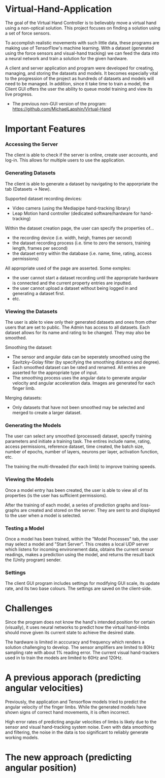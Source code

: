 # Virtual-Hand-Application

The goal of the Virtual Hand Controller is to believably move a virtual hand using a non-optical solution. This project focuses on finding a solution using a set of force sensors.

To accomplish realistic movements with such little data, these programs are making use of TensorFlow's machine learning. With a dataset (generated using the force sensors and visual-hand tracking) we can feed the data into a neural network and train a solution for the given hardware.

A client and server application and program were developed for creating, managing, and storing the datasets and models. It becomes especially vital to the progression of the project as hundreds of datasets and models will need to be managed. In addition, since it take time to train a model, the Client GUI offers the user the ability to queue model training and view its live progress.

- The previous non-GUI version of the program: https://github.com/MichaelLapshin/Virtual-Hand


# Important Features

### Accessing the Server
The client is able to check if the server is online, create user accounts, and log-in. This allows for multiple users to use the application.

### Generating Datasets
The client is able to generate a dataset by navigating to the apporpriate the tab (Datasets -> New).

Supported dataset recording devices:
- Video camera (using the Mediapipe hand-tracking library)
- Leap Motion hand controller (dedicated software/hardware for hand-tracking)

Within the dataset creation page, the user can specify the properties of...
- the recording device (i.e. width, heigh, frames per second)
- the dataset recording process (i.e. time to zero the sensors, training length, frames per second)
- the dataset entry within the database (i.e. name, time, rating, access permissions)

All appropriate used of the page are asserted. Some exmples:
- the user cannot start a dataset recording until the appropriate hardware is connected and the current property entries are inputted.
- the user cannot upload a dataset without being logged in and generating a dataset first.
- etc.


### Viewing the Datasets
The user is able to view only their generated datasets and ones from other users that are set to public. The Admin has access to all datasets.
Each dataset allows for its name and rating to be changed. They may also be smoothed.

Smoothing the dataset:
- The sensor and angular data can be seperately smoothed using the Savitzky–Golay filter (by specifying the smoothing distance and degree).
- Each smoothed dataset can be rated and renamed. All entries are asserted for the appropriate type of input.
- The smoothing process uses the angular data to generate angular velocity and angular acceleration data. Images are generated for each finger limb.

Merging datasets:
- Only datasets that have not been smoothed may be selected and merged to create a larger dataset.


### Generating the Models
The user can select any smoothed (processed) dataset, specify training parameters and initiate a training task. The entires include name, rating, access permissions, reference dataset, time created, the batch size, number of epochs, number of layers, neurons per layer, activation function, etc.

The training the multi-threaded (for each limb) to improve training speeds.

### Viewing the Models
Once a model entry has been created, the user is able to view all of its properties (is the user has sufficient permissions).

After the training of each model, a series of prediction graphs and loss-graphs are created and stored on the server. They are sent to and displayed to the user when a model is selected.


### Testing a Model
Once a model has been trained, within the "Model Processes" tab, the user may select a model and "Start Server". This creates a local UDP server which listens for incoming environement data, obtains the current sensor readings, makes a prediction using the model, and returns the result back the (Unity program) sender.


### Settings
The client GUI program includes settings for modifying GUI scale, its update rate, and its two base colours. The settings are saved on the client-side.


# Challenges

Since the program does not know the hand's intended position for certain (visually), it uses neural networks to predict how the virtual hand-limbs should move given its current state to achieve the desired state.

The hardware is limited in acccuracy and frequency which renders a solution challenging to develop. The sensor amplifiers are limited to 80Hz sampling rate with about 1% reading error. The current visual hand-trackers used in to train the models are limited to 60Hz and 120Hz.


# A previous apporach (predicting angular velocities)

Previously, the application and Tensorflow models tried to predict the angular velocity of the finger limbs. While the generated models have shown signs of correct hand movements, it is often incorrect.

High error rates of predicting angular velocities of limbs is likely due to the sensor and visual hand-tracking system noise. Even with data smoothing and filtering, the noise in the data is too significant to reliably generate working models.


# The new approach (predicting angular position)
